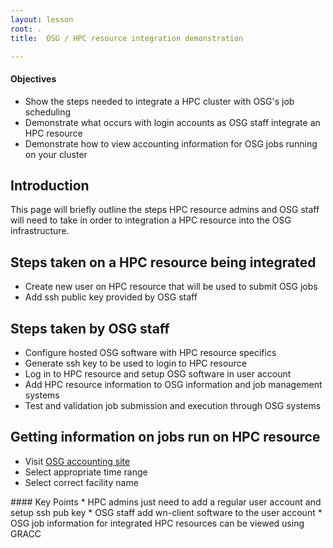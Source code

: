 ```yaml
---
layout: lesson
root: .
title:  OSG / HPC resource integration demonstration

---
```

<div class="objectives" markdown="1">

#### Objectives
* Show the steps needed to integrate a HPC cluster with OSG's job scheduling
* Demonstrate what occurs with login accounts as OSG staff integrate an HPC resource
* Demonstrate how to view accounting information for OSG jobs running on your cluster
</div>

## Introduction

This page will briefly outline the steps HPC resource admins and OSG staff will
need to take in order to integration a HPC resource into the OSG infrastructure.

## Steps taken on a HPC resource being integrated
   * Create new user on HPC resource that will be used to submit OSG jobs
   * Add ssh public key provided by OSG staff

## Steps taken by OSG staff
   * Configure hosted OSG software with HPC resource specifics
   * Generate ssh key to be used to login to HPC resource
   * Log in to HPC resource and setup OSG software in user account
   * Add HPC resource information to OSG information and job management systems
   * Test and validation job submission and execution through OSG systems

## Getting information on jobs run on HPC resource
   * Visit [OSG accounting site](https://gracc.opensciencegrid.org/dashboard/db/payload-jobs-summary?orgId=1)
   * Select appropriate time range 
   * Select correct facility name

<div class="keypoints" markdown="1">
#### Key Points
* HPC admins just need to add a regular user account and setup ssh pub key
* OSG staff add wn-client software to the user account 
* OSG job information for integrated HPC resources can be viewed using GRACC


</div>

